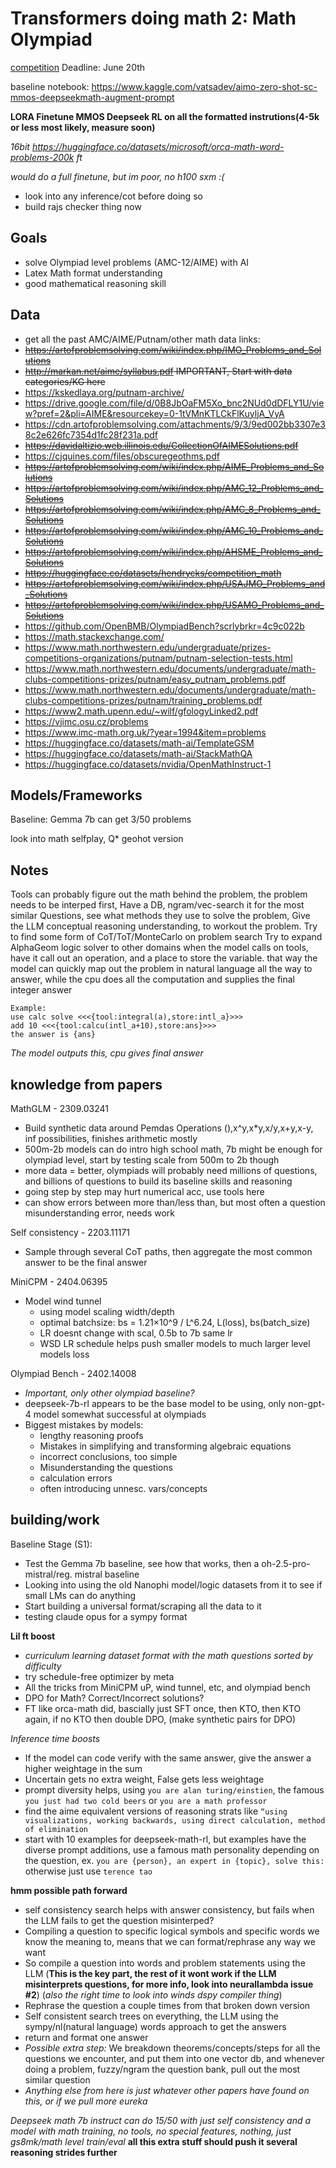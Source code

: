 # Transformers doing math 2: Math Olympiad

[competition](https://www.kaggle.com/competitions/ai-mathematical-olympiad-prize/overview)
Deadline: June 20th

baseline notebook: https://www.kaggle.com/vatsadev/aimo-zero-shot-sc-mmos-deepseekmath-augment-prompt

**LORA Finetune MMOS Deepseek RL on all the formatted instrutions(4-5k or less most likely, measure soon)** 

*16bit https://huggingface.co/datasets/microsoft/orca-math-word-problems-200k ft*

*would do a full finetune, but im poor, no h100 sxm :(*
 - look into any inference/cot before doing so
 - build rajs checker thing now

## Goals
 - solve Olympiad level problems (AMC-12/AIME) with AI
 - Latex Math format understanding
 - good mathematical reasoning skill

## Data

 - get all the past AMC/AIME/Putnam/other math data
links:
 - ~~https://artofproblemsolving.com/wiki/index.php/IMO_Problems_and_Solutions~~
 - ~~http://markan.net/aime/syllabus.pdf IMPORTANT, Start with data categories/KG here~~
 - https://kskedlaya.org/putnam-archive/
 - https://drive.google.com/file/d/0B8JbOaFM5Xo_bnc2NUd0dDFLY1U/view?pref=2&pli=AIME&resourcekey=0-1tVMnKTLCkFlKuyljA_VyA
 - https://cdn.artofproblemsolving.com/attachments/9/3/9ed002bb3307e38c2e626fc7354d1fc28f231a.pdf
 - ~~https://davidaltizio.web.illinois.edu/CollectionOfAIMESolutions.pdf~~
 - https://cjquines.com/files/obscuregeothms.pdf
 - ~~https://artofproblemsolving.com/wiki/index.php/AIME_Problems_and_Solutions~~
 - ~~https://artofproblemsolving.com/wiki/index.php/AMC_12_Problems_and_Solutions~~
 - ~~https://artofproblemsolving.com/wiki/index.php/AMC_8_Problems_and_Solutions~~
 - ~~https://artofproblemsolving.com/wiki/index.php/AMC_10_Problems_and_Solutions~~
 - ~~https://artofproblemsolving.com/wiki/index.php/AHSME_Problems_and_Solutions~~
 - ~~https://huggingface.co/datasets/hendrycks/competition_math~~
 - ~~https://artofproblemsolving.com/wiki/index.php/USAJMO_Problems_and_Solutions~~
 - ~~https://artofproblemsolving.com/wiki/index.php/USAMO_Problems_and_Solutions~~
 - https://github.com/OpenBMB/OlympiadBench?scrlybrkr=4c9c022b
 - https://math.stackexchange.com/
 - https://www.math.northwestern.edu/undergraduate/prizes-competitions-organizations/putnam/putnam-selection-tests.html
 - https://www.math.northwestern.edu/documents/undergraduate/math-clubs-competitions-prizes/putnam/easy_putnam_problems.pdf
 - https://www.math.northwestern.edu/documents/undergraduate/math-clubs-competitions-prizes/putnam/training_problems.pdf
 - https://www2.math.upenn.edu/~wilf/gfologyLinked2.pdf
 - https://vjimc.osu.cz/problems
 - https://www.imc-math.org.uk/?year=1994&item=problems
 - https://huggingface.co/datasets/math-ai/TemplateGSM
 - https://huggingface.co/datasets/math-ai/StackMathQA
 - https://huggingface.co/datasets/nvidia/OpenMathInstruct-1

## Models/Frameworks

Baseline: Gemma 7b can get 3/50 problems

look into math selfplay, Q* geohot version

## Notes
Tools can probably figure out the math behind the problem, the problem needs to be interped first, Have a DB, ngram/vec-search it for the most similar Questions, see what methods they use to solve the problem, Give the LLM conceptual reasoning understanding, to workout the problem.
Try to find some form of CoT/ToT/MonteCarlo on problem search
Try to expand AlphaGeom logic solver to other domains
when the model calls on tools, have it call out an operation, and a place to store the variable. that way the model can quickly map out the problem in natural language all the way to answer, while the cpu does all the computation and supplies the final integer answer

```
Example:
use calc solve <<<{tool:integral(a),store:intl_a}>>>
add 10 <<<{tool:calcu(intl_a+10),store:ans}>>>
the answer is {ans}
```
*The model outputs this, cpu gives final answer*

## knowledge from papers

MathGLM - 2309.03241
 - Build synthetic data around Pemdas Operations (),x^y,x*y,x/y,x+y,x-y, inf possibilities, finishes arithmetic mostly
 - 500m-2b models can do intro high school math, 7b might be enough for olympiad level, start by testing scale from 500m to 2b though
 - more data = better, olympiads will probably need millions of questions, and billions of questions to build its baseline skills and reasoning
 - going step by step may hurt numerical acc, use tools here
 - can show errors between more than/less than, but most often a question misunderstanding error, needs work

Self consistency - 2203.11171
 - Sample through several CoT paths, then aggregate the most common answer to be the final answer

MiniCPM - 2404.06395
 - Model wind tunnel
   - using model scaling width/depth
   - optimal batchsize: bs = 1.21×10^9 / L^6.24, L(loss), bs(batch_size)
   - LR doesnt change with scal, 0.5b to 7b same lr
   - WSD LR schedule helps push smaller models to much larger level models loss
  
Olympiad Bench - 2402.14008
 - *Important, only other olympiad baseline?*
 - deepseek-7b-rl appears to be the base model to be using, only non-gpt-4 model somewhat successful at olympiads
 - Biggest mistakes by models:
    - lengthy reasoning proofs
    - Mistakes in simplifying and transforming algebraic equations
    - incorrect conclusions, too simple
    - Misunderstanding the questions
    - calculation errors
    - often introducing unnesc. vars/concepts

## building/work

Baseline Stage (S1):
 - Test the Gemma 7b baseline, see how that works, then a oh-2.5-pro-mistral/reg. mistral baseline
 - Looking into using the old Nanophi model/logic datasets from it to see if small LMs can do anything
 - Start building a universal format/scraping all the data to it
 - testing claude opus for a sympy format

**Lil ft boost**
 - *curriculum learning dataset format with the math questions sorted by difficulty*
 - try schedule-free optimizer by meta
 - All the tricks from MiniCPM uP, wind tunnel, etc, and olympiad bench
 - DPO for Math? Correct/Incorrect solutions?
 - FT like orca-math did, bascially just SFT once, then KTO, then KTO again, if no KTO then double DPO, (make synthetic pairs for DPO)

*Inference time boosts*
 - If the model can code verify with the same answer, give the answer a higher weightage in the sum
 - Uncertain gets no extra weight, False gets less weightage
 - prompt diversity helps, using `you are alan turing/einstien`, the famous `you just had two cold beers` or `you are a math professor`
 - find the aime equivalent versions of reasoning strats like `“using visualizations, working backwards, using direct calculation, method of elimination`
 - start with 10 examples for deepseek-math-rl, but examples have the diverse prompt additions, use a famous math personality depending on the question, ex. `you are {person}, an expert in {topic}, solve this:` otherwise just use `terence tao`

**hmm possible path forward**

 - self consistency search helps with answer consistency, but fails when the LLM fails to get the question misinterped?
 - Compiling a question to specific logical symbols and specific words we know the meaning to, means that we can format/rephrase any way we want
 - So compile a question into words and problem statements using the LLM (**This is the key part, the rest of it wont work if the LLM misinterprets questions, for more info, look into neurallambda issue #2**) (*also the right time to look into winds dspy compiler thing*)
 - Rephrase the question a couple times from that broken down version
 - Self consistent search trees on everything, the LLM using the sympy/nl(natural language) words approach to get the answers
 - return and format one answer
 - *Possible extra step:* We breakdown theorems/concepts/steps for all the questions we encounter, and put them into one vector db, and whenever doing a problem, fuzzy/ngram the question bank, pull out the most similar question
 - *Anything else from here is just whatever other papers have found on this, or if we pull more eureka*


*Deepseek math 7b instruct can do 15/50 with just self consistency and a model with math training, no tools, no special features, nothing, just gs8mk/math level train/eval* **all this extra stuff should push it several reasoning strides further**
